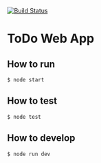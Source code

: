 [![Build Status](https://travis-ci.org/LearnTeachCodeSeoul/todo.svg?branch=master)](https://travis-ci.org/LearnTeachCodeSeoul/todo)

# ToDo Web App

## How to run

```
$ node start
```

## How to test

```
$ node test
```

## How to develop

```
$ node run dev
```
